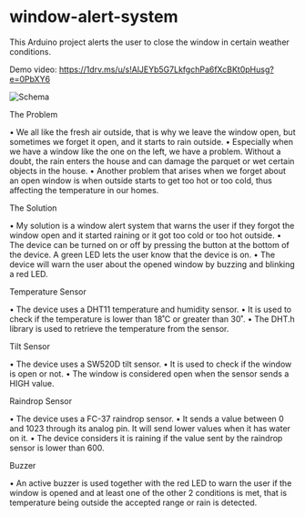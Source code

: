 # window-alert-system
This Arduino project alerts the user to close the window in certain weather conditions.

Demo video: https://1drv.ms/u/s!AlJEYb5G7LkfgchPa6fXcBKt0pHusg?e=0PbXY6

![Schema](https://user-images.githubusercontent.com/47451756/112886204-46cc5a80-90da-11eb-9afa-a516fc88a7b9.PNG)

The Problem

•	We all like the fresh air outside, that is why we leave the window open, but sometimes we forget it open, and it starts to rain outside.
•	Especially when we have a window like the one on the left, we have a problem. Without a doubt, the rain enters the house and can damage the parquet or wet certain objects in the house.
•	Another problem that arises when we forget about an open window is when outside starts to get too hot or too cold, thus affecting the temperature in our homes.

The Solution

•	My solution is a window alert system that warns the user if they forgot the window open and it started raining or it got too cold or too hot outside.
•	The device can be turned on or off by pressing the button at the bottom of the device. A green LED lets the user know that the device is on.
•	The device will warn the user about the opened window by buzzing and blinking a red LED.

Temperature Sensor

•	The device uses a DHT11 temperature and humidity sensor.
•	It is used to check if the temperature is lower than 18˚C or greater than 30˚.
•	The DHT.h library is used to retrieve the temperature from the sensor.

Tilt Sensor

•	The device uses a SW520D tilt sensor.
•	It is used to check if the window is open or not.
•	The window is considered open when the sensor sends a HIGH value.

Raindrop Sensor

•	The device uses a FC-37 raindrop sensor.
•	It sends a value between 0 and 1023 through its analog pin. It will send lower values when it has water on it.
•	The device considers it is raining if the value sent by the raindrop sensor is lower than 600.

Buzzer

•	An active buzzer is used together with the red LED to warn the user if the window is opened and at least one of the other 2 conditions is met, that is temperature being outside the accepted range or rain is detected.
